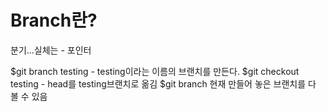 # Branch란?
분기...실체는 - 포인터

$git branch testing  - testing이라는 이름의 브랜치를 만든다.
$git checkout testing - head를 testing브랜치로 옮김
$git branch 현재 만들어 놓은 브랜치를 다 볼 수 있음
